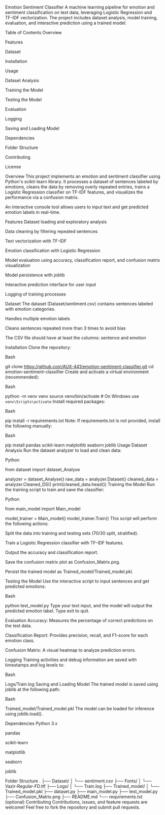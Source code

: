 Emotion Sentiment Classifier
A machine learning pipeline for emotion and sentiment classification on text data, leveraging Logistic Regression and TF-IDF vectorization. The project includes dataset analysis, model training, evaluation, and interactive prediction using a trained model.

Table of Contents
Overview

Features

Dataset

Installation

Usage

Dataset Analysis

Training the Model

Testing the Model

Evaluation

Logging

Saving and Loading Model

Dependencies

Folder Structure

Contributing

License

Overview
This project implements an emotion and sentiment classifier using Python's scikit-learn library. It processes a dataset of sentences labeled by emotions, cleans the data by removing overly repeated entries, trains a Logistic Regression classifier on TF-IDF features, and visualizes the performance via a confusion matrix.

An interactive console tool allows users to input text and get predicted emotion labels in real-time.

Features
Dataset loading and exploratory analysis

Data cleaning by filtering repeated sentences

Text vectorization with TF-IDF

Emotion classification with Logistic Regression

Model evaluation using accuracy, classification report, and confusion matrix visualization

Model persistence with joblib

Interactive prediction interface for user input

Logging of training processes

Dataset
The dataset (Dataset/sentiment.csv) contains sentences labeled with emotion categories.

Handles multiple emotion labels

Cleans sentences repeated more than 3 times to avoid bias

The CSV file should have at least the columns: sentence and emotion

Installation
Clone the repository:

Bash

git clone https://github.com/AUX-441/emotion-sentiment-classifier.git
cd emotion-sentiment-classifier
Create and activate a virtual environment (recommended):

Bash

python -m venv venv
source venv/bin/activate   # On Windows use `venv\Scripts\activate`
Install required packages:

Bash

pip install -r requirements.txt
Note: If requirements.txt is not provided, install the following manually:

Bash

pip install pandas scikit-learn matplotlib seaborn joblib
Usage
Dataset Analysis
Run the dataset analyzer to load and clean data:

Python

from dataset import dataset_Analyse

analyzer = dataset_Analyse()
raw_data = analyzer.Dataset()
cleaned_data = analyzer.Cleaned_DS()
print(cleaned_data.head())
Training the Model
Run the training script to train and save the classifier:

Python

from main_model import Main_model

model_trainer = Main_model()
model_trainer.Train()
This script will perform the following actions:

Split the data into training and testing sets (70/30 split, stratified).

Train a Logistic Regression classifier with TF-IDF features.

Output the accuracy and classification report.

Save the confusion matrix plot as Confusion_Matrix.png.

Persist the trained model as Trained_model/Trained_model.pkl.

Testing the Model
Use the interactive script to input sentences and get predicted emotions:

Bash

python test_model.py
Type your text input, and the model will output the predicted emotion label. Type exit to quit.

Evaluation
Accuracy: Measures the percentage of correct predictions on the test data.

Classification Report: Provides precision, recall, and F1-score for each emotion class.

Confusion Matrix: A visual heatmap to analyze prediction errors.

Logging
Training activities and debug information are saved with timestamps and log levels to:

Bash

Logs/Train.log
Saving and Loading Model
The trained model is saved using joblib at the following path:

Bash

Trained_model/Trained_model.pkl
The model can be loaded for inference using joblib.load().

Dependencies
Python 3.x

pandas

scikit-learn

matplotlib

seaborn

joblib

Folder Structure
.
├── Dataset/
│   └── sentiment.csv
├── Fonts/
│   └── Vazir-Regular-FD.ttf
├── Logs/
│   └── Train.log
├── Trained_model/
│   └── Trained_model.pkl
├── dataset.py
├── main_model.py
├── test_model.py
├── Confusion_Matrix.png
├── README.md
└── requirements.txt (optional)
Contributing
Contributions, issues, and feature requests are welcome! Feel free to fork the repository and submit pull requests.
